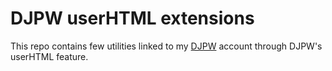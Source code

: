# DJPW userHTML extensions

This repo contains few utilities linked to my [DJPW](http://djpw.cz) account through DJPW's userHTML feature.
